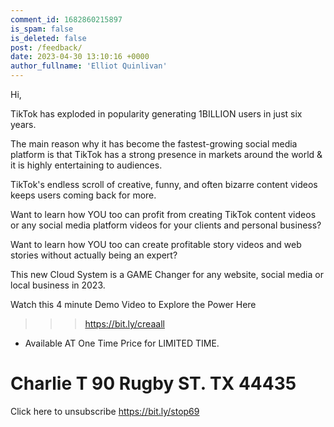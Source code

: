 ```yaml
---
comment_id: 1682860215897
is_spam: false
is_deleted: false
post: /feedback/
date: 2023-04-30 13:10:16 +0000
author_fullname: 'Elliot Quinlivan'
---
```


Hi,

TikTok has exploded in popularity generating 1BILLION users in just six years.

The main reason why it has become the fastest-growing social media platform is that TikTok has a strong presence in markets around the world & it is highly entertaining to audiences.

TikTok's endless scroll of creative, funny, and often bizarre content videos keeps users coming back for more.

Want to learn how YOU too can profit from creating TikTok content videos or any social media platform videos for your clients and personal business?

Want to learn how YOU too can create profitable story videos and web stories without actually being an expert?

This new Cloud System is a GAME Changer for any website, social media or local business in 2023.

Watch this 4 minute Demo Video to Explore the Power Here 
>>> https://bit.ly/creaall

* Available AT One Time Price for LIMITED TIME.

Charlie T
90 Rugby ST. TX
44435
==========
Click here to unsubscribe
https://bit.ly/stop69
